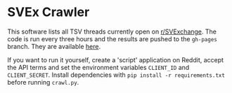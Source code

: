 # SVEx Crawler

This software lists all TSV threads currently open on [r/SVExchange](https://reddit.com/r/SVExchange).
The code is run every three hours and the results are pushed to the `gh-pages` branch.
They are available [here](https://cu3po42.github.io/SVEx-Crawler/tsvs.json).

If you want to run it yourself, create a 'script' application on Reddit, accept the API terms and set the environment variables `CLIENT_ID` and `CLIENT_SECRET`.
Install dependencies with `pip install -r requirements.txt` before running `crawl.py`.
